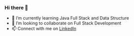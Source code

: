 ### Hi there 👋

- 🌱 I’m currently learning Java Full Stack and Data Structure
- 👯 I’m looking to collaborate on Full Stack Development
- 📫 Connect with me on <a href ="https://www.linkedin.com/in/anuraj-kr-a147ba179/">LinkedIn</a>
